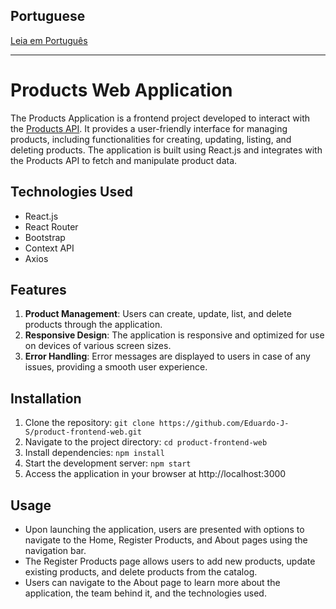 ## Portuguese

[Leia em Português](README.md)

---

# Products Web Application
The Products Application is a frontend project developed to interact with the [Products API](https://github.com/Eduardo-J-S/product-management-api). It provides a user-friendly interface for managing products, including functionalities for creating, updating, listing, and deleting products. The application is built using React.js and integrates with the Products API to fetch and manipulate product data.

## Technologies Used
- React.js
- React Router
- Bootstrap
- Context API
- Axios

## Features
1. **Product Management**: Users can create, update, list, and delete products through the application.
2. **Responsive Design**: The application is responsive and optimized for use on devices of various screen sizes.
3. **Error Handling**: Error messages are displayed to users in case of any issues, providing a smooth user experience.

## Installation
1. Clone the repository: `git clone https://github.com/Eduardo-J-S/product-frontend-web.git`
2. Navigate to the project directory: `cd product-frontend-web`
3. Install dependencies: `npm install`
4. Start the development server: `npm start`
5. Access the application in your browser at http://localhost:3000

## Usage
- Upon launching the application, users are presented with options to navigate to the Home, Register Products, and About pages using the navigation bar.
- The Register Products page allows users to add new products, update existing products, and delete products from the catalog.
- Users can navigate to the About page to learn more about the application, the team behind it, and the technologies used.
